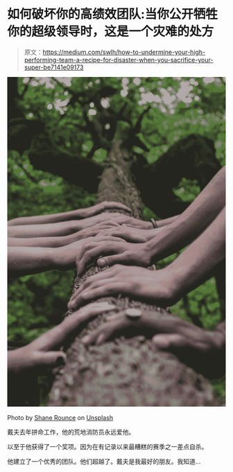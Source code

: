 # 如何破坏你的高绩效团队:当你公开牺牲你的超级领导时，这是一个灾难的处方

> 原文：<https://medium.com/swlh/how-to-undermine-your-high-performing-team-a-recipe-for-disaster-when-you-sacrifice-your-super-be7141e09173>

![](img/4e8990fbc026be68e0ad4f872c90a4cc.png)

Photo by [Shane Rounce](https://unsplash.com/@shanerounce?utm_source=medium&utm_medium=referral) on [Unsplash](https://unsplash.com?utm_source=medium&utm_medium=referral)

戴夫去年拼命工作，他的荒地消防员永远爱他。

以至于他获得了一个奖项。因为在有记录以来最糟糕的赛季之一差点自杀。

他建立了一个优秀的团队。他们超越了。戴夫是我最好的朋友。我知道…